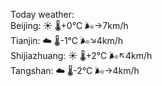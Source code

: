 Today weather:  
Beijing: ☀️   🌡️+0°C 🌬️→7km/h  
Tianjin: ☁️   🌡️-1°C 🌬️↘4km/h  
Shijiazhuang: ☀️   🌡️+2°C 🌬️↖4km/h  
Tangshan: ☁️   🌡️-2°C 🌬️→4km/h  
